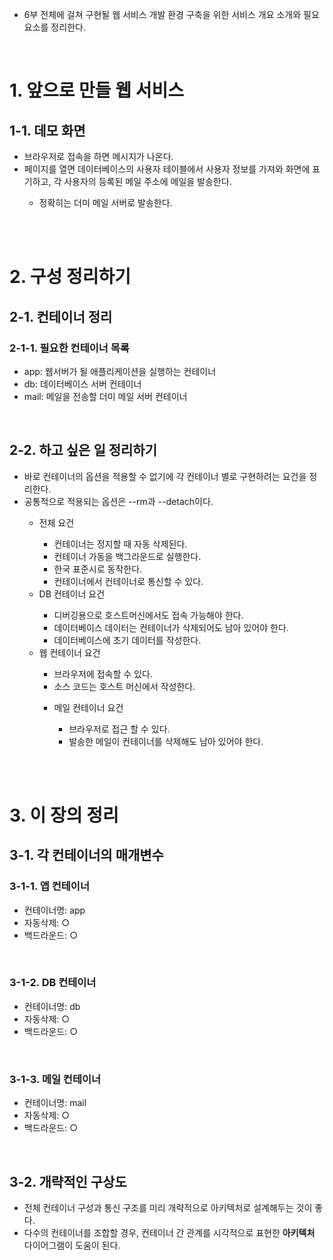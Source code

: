 <ul>
  <li>
    6부 전체에 걸쳐 구현될 웹 서비스 개발 환경 구축을 위한 서비스 개요 소개와 필요 요소를 정리한다.
  </li>
</ul>

<br>

<h1>1. 앞으로 만들 웹 서비스</h1>
<h2>1-1. 데모 화면</h2>
<ul>
  <li>
    브라우저로 접속을 하면 메시지가 나온다.
  </li>
  <li>
    페이지를 열면 데이터베이스의 사용자 테이블에서 사용자 정보를 가져와 화면에 표기하고, 각 사용자의 등록된 메일 주소에 메일을 발송한다.
  </li>
    <ul>
      <li>
        정확히는 더미 메일 서버로 발송한다.
      </li>
    </ul>
</ul>

<br><br>

<h1>2. 구성 정리하기</h1>
<h2>2-1. 컨테이너 정리</h2>
<h3>2-1-1. 필요한 컨테이너 목록</h3>
<ul>
  <li>
    app: 웹서버가 될 애플리케이션을 실행하는 컨테이너
  </li>
  <li>
    db: 데이터베이스 서버 컨테이너
  </li>
  <li>
    mail: 메일을 전송할 더미 메일 서버 컨테이너
  </li>
</ul>

<br>

<h2>2-2. 하고 싶은 일 정리하기</h2>
<ul>
  <li>
    바로 컨테이너의 옵션을 적용할 수 없기에 각 컨테이너 별로 구현하려는 요건을 정리한다.
  </li>
  <li>
    공통적으로 적용되는 옵션은 --rm과 --detach이다.
  </li>
    <ul>
      <li>
        전체 요건
      </li>
        <ul>
          <li>
            컨테이너는 정지할 때 자동 삭제된다.
          </li>
          <li>
            컨테이너 가동을 백그라운드로 실행한다.
          </li>
          <li>
            한국 표준시로 동작한다.
          </li>
          <li>
            컨테이너에서 컨테이너로 통신할 수 있다.
          </li>
        </ul>
      <li>
        DB 컨테이너 요건
      </li>
        <ul>
          <li>
            디버깅용으로 호스트머신에서도 접속 가능해야 한다.
          </li>
          <li>
            데이터베이스 데이터는 컨테이너가 삭제되어도 남아 있어야 한다.
          </li>
          <li>
            데이터베이스에 초기 데이터를 작성한다.
          </li>
        </ul>
      <li>
        웹 컨테이너 요건
      </li>
        <ul>
          <li>
            브라우저에 접속할 수 있다.
          </li>
          <li>
            소스 코드는 호스트 머신에서 작성한다.
          </li>
        </ul>
      <ul>
        <li>
          메일 컨테이너 요건
        </li>
          <ul>
            <li>
              브라우저로 접근 할 수 있다.
            </li>
            <li>
              발송한 메일이 컨테이너를 삭제해도 남아 있어야 한다.
            </li>
          </ul>
      </ul>
    </ul>
</ul>

<br><br>

<h1>3. 이 장의 정리</h1>
<h2>3-1. 각 컨테이너의 <strong>매개변수</strong></h2>
<h3>3-1-1. 앱 컨테이너</h3>
<ul>
  <li>
    컨테이너명: app
  </li>
  <li>
    자동삭제: ○
  </li>
  <li>
    백드라운드: ○
  </li>
</ul>

<br>

<h3>3-1-2. DB 컨테이너</h3>
<ul>
  <li>
    컨테이너명: db
  </li>
  <li>
    자동삭제: ○
  </li>
  <li>
    백드라운드: ○
  </li>
</ul>

<br>

<h3>3-1-3. 메일 컨테이너</h3>
<ul>
  <li>
    컨테이너명: mail
  </li>
  <li>
    자동삭제: ○
  </li>
  <li>
    백드라운드: ○
  </li>
</ul>

<br>

<h2>3-2. 개략적인 구상도</h2>
<ul>
  <li>
    전체 컨테이너 구성과 통신 구조를 미리 개략적으로 아키텍처로 설계해두는 것이 좋다.
  </li>
  <li>
    다수의 컨테이너를 조합할 경우, 컨테이너 간 관계를 시각적으로 표현한 <strong>아키텍처</strong> 다이어그램이 도움이 된다.
  </li>
</ul>